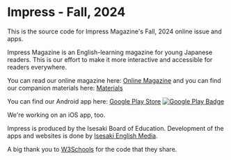 # Impress - Fall, 2024

This is the source code for Impress Magazine's Fall, 2024 online issue and apps.

Impress Magazine is an English-learning magazine for young Japanese readers. This is our effort to make it more interactive and accessible for readers everywhere.

You can read our online magazine here: [Online Magazine](https://impress-fall-2024.isesaki.in) and you can find our companion materials here: [Materials](https://in.isesaki.in/impress-fall-2024)

You can find our Android app here: [Google Play Store](https://play.google.com/store/apps/details?id=com.isesaki.impress)
[![Google Play Badge](https://play.google.com/intl/en_us/badges/static/images/badges/en_badge_web_generic.png)](https://play.google.com/store/apps/details?id=com.isesaki.impress)

We're working on an iOS app, too.

Impress is produced by the Isesaki Board of Education. Development of the apps and websites is done by [Isesaki English Media](https://in.isesaki.in).

A big thank you to [W3Schools](https://www.w3schools.com) for the code that they share.
